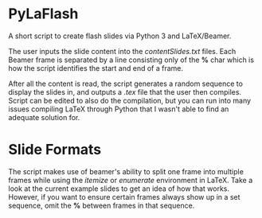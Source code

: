 # PyLaFlash
A short script to create flash slides via Python 3 and LaTeX/Beamer. 

The user inputs the slide content into the _contentSlides.txt_ files. Each Beamer frame is separated by a line consisting only of the **%** char which is how the script identifies the start and end of a frame. 

After all the content is read, the script generates a random sequence to display the slides in, and outputs a _.tex_ file that the user then compiles. Script can be edited to also do the compilation, but you can run into many issues compiling LaTeX through Python that I wasn't able to find an adequate solution for.

# Slide Formats

The script makes use of beamer's ability to split one frame into multiple frames while using the _itemize_ or _enumerate_ environment in LaTeX. Take a look at the current example slides to get an idea of how that works. However, if you want to ensure certain frames always show up in a set sequence, omit the **%** between frames in that sequence. 
